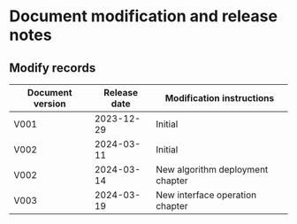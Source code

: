 # Document modification and release notes

## Modify records

| Document version | Release date | Modification instructions |
| --- | --- | --- |
| V001 | 2023-12-29 | Initial |
| V002 | 2024-03-11 | Initial |
| V002 | 2024-03-14 | New algorithm deployment chapter |
| V003 | 2024-03-19 | New interface operation chapter |
